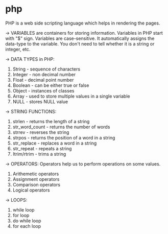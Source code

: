 # php
PHP is a web side scripting language which helps in rendering the pages. 

-> VARIABLES are containers for storing information.
   Variables in PHP start with "$" sign.
   Variables are case-sensitive.
   It automatically assigns the data-type to the variable. You don't need to tell whether it is a string or integer, etc. 

-> DATA TYPES in PHP:
   1. String - sequence of characters
   2. Integer - non decimal number
   3. Float - decimal point number
   4. Boolean - can be either true or false
   5. Object - instances of classes
   6. Array - used to store multiple values in a single variable
   7. NULL - stores NULL value

-> STRING FUNCTIONS:
   1. strlen - returns the length of a string
   2. str_word_count - returns the number of words
   3. strrev - reverses the string
   4. strpos - returns the position of a word in a string
   5. str_replace - replaces a word in a string
   6. str_repeat - repeats a string
   7. ltrim/rtrim - trims a string

-> OPERATORS: 
    Operators help us to perform operations on some values.
   1. Arithemetic operators
   2. Assignment operators
   3. Comparison operators
   4. Logical operators

-> LOOPS:
   1. while loop
   2. for loop
   3. do while loop
   4. for each loop